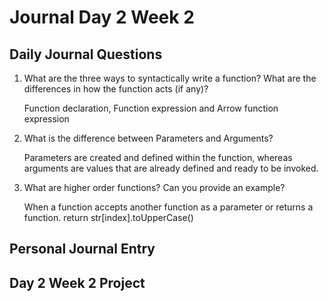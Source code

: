 # Journal Day 2 Week 2

## Daily Journal Questions

1. What are the three ways to syntactically write a function? What are the differences in how the function acts (if any)?

    Function declaration, Function expression and Arrow function expression

2. What is the difference between Parameters and Arguments?

    Parameters are created and defined within the function, whereas arguments are values that are already defined and ready to be invoked.

3. What are higher order functions? Can you provide an example?

    When a function accepts another function as a parameter or returns a function.
    return str[index].toUpperCase()

## Personal Journal Entry


## Day 2 Week 2 Project